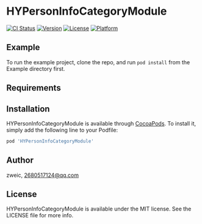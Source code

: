 # HYPersonInfoCategoryModule

[![CI Status](https://img.shields.io/travis/zweic/HYPersonInfoCategoryModule.svg?style=flat)](https://travis-ci.org/zweic/HYPersonInfoCategoryModule)
[![Version](https://img.shields.io/cocoapods/v/HYPersonInfoCategoryModule.svg?style=flat)](https://cocoapods.org/pods/HYPersonInfoCategoryModule)
[![License](https://img.shields.io/cocoapods/l/HYPersonInfoCategoryModule.svg?style=flat)](https://cocoapods.org/pods/HYPersonInfoCategoryModule)
[![Platform](https://img.shields.io/cocoapods/p/HYPersonInfoCategoryModule.svg?style=flat)](https://cocoapods.org/pods/HYPersonInfoCategoryModule)

## Example

To run the example project, clone the repo, and run `pod install` from the Example directory first.

## Requirements

## Installation

HYPersonInfoCategoryModule is available through [CocoaPods](https://cocoapods.org). To install
it, simply add the following line to your Podfile:

```ruby
pod 'HYPersonInfoCategoryModule'
```

## Author

zweic, 2680517124@qq.com

## License

HYPersonInfoCategoryModule is available under the MIT license. See the LICENSE file for more info.
